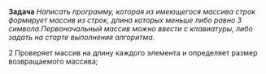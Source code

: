 **Задача**
*Написать программу, которая из имеющегося массива строк формирует массив из строк, длина которых меньше либо равно 3 символа.Первоначальный массив можно ввести с клавиатуры, либо задать на старте  выполнения алгоритма.*

2 Проверяет массив на длину каждого элемента и определяет размер возвращаемого массива;